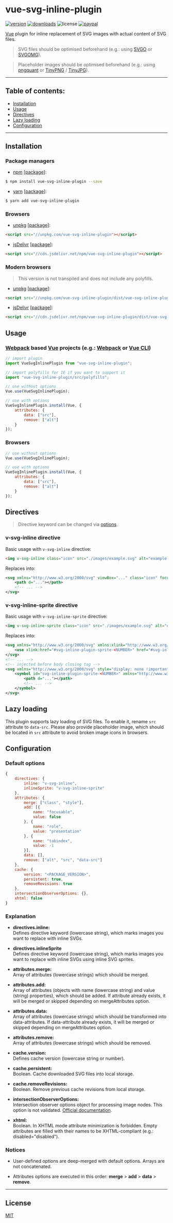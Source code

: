 # vue-svg-inline-plugin

[![version](https://img.shields.io/npm/v/vue-svg-inline-plugin.svg?style=flat)](https://www.npmjs.com/package/vue-svg-inline-plugin)
[![downloads](https://img.shields.io/npm/dt/vue-svg-inline-plugin.svg?style=flat)](https://www.npmjs.com/package/vue-svg-inline-plugin)
![license](https://img.shields.io/npm/l/vue-svg-inline-plugin.svg?style=flat)
[![paypal](https://img.shields.io/badge/donate-paypal-blue.svg?colorB=0070ba&style=flat)](https://paypal.me/oliverfindl)

[Vue][vue] plugin for inline replacement of SVG images with actual content of SVG files.

> SVG files should be optimised beforehand (e.g.: using [SVGO](https://www.npmjs.com/package/svgo) or [SVGOMG](https://jakearchibald.github.io/svgomg/)).

> Placeholder images should be optimised beforehand (e.g.: using [pngquant](https://pngquant.org/) or [TinyPNG](https://tinypng.com/) / [TinyJPG](https://tinyjpg.com/)).

---

## Table of contents:
* [Installation](#installation)
* [Usage](#usage)
* [Directives](#directives)
* [Lazy loading](#lazy-loading)
* [Configuration](#configuration)

---

## Installation

### Package managers

* [npm](https://npmjs.com/) [[package](https://www.npmjs.com/package/vue-svg-inline-plugin)]:
```bash
$ npm install vue-svg-inline-plugin --save
```

* [yarn](https://yarnpkg.com/en/) [[package](https://yarnpkg.com/en/package/vue-svg-inline-plugin)]:
```bash
$ yarn add vue-svg-inline-plugin
```

### Browsers

* [unpkg](https://unpkg.com/) [[package](https://www.unpkg.com/browse/vue-svg-inline-plugin/)]:
```html
<script src="//unpkg.com/vue-svg-inline-plugin"></script>
```

* [jsDelivr](https://jsdelivr.com/) [[package](https://www.jsdelivr.com/package/npm/vue-svg-inline-plugin)]:
```html
<script src="//cdn.jsdelivr.net/npm/vue-svg-inline-plugin"></script>
```

### Modern browsers

> This version is not transpiled and does not include any polyfills.

* [unpkg](https://unpkg.com/) [[package](https://www.unpkg.com/browse/vue-svg-inline-plugin/)]:
```html
<script src="//unpkg.com/vue-svg-inline-plugin/dist/vue-svg-inline-plugin-modern.min.js"></script>
```

* [jsDelivr](https://jsdelivr.com/) [[package](https://www.jsdelivr.com/package/npm/vue-svg-inline-plugin)]:
```html
<script src="//cdn.jsdelivr.net/npm/vue-svg-inline-plugin/dist/vue-svg-inline-plugin-modern.min.js"></script>
```

## Usage

### [Webpack][webpack] based [Vue][vue] projects (e.g.: [Webpack][webpack] or [Vue CLI][vue-cli])

```javascript
// import plugin
import VueSvgInlinePlugin from "vue-svg-inline-plugin";

// import polyfills for IE if you want to support it
import "vue-svg-inline-plugin/src/polyfills";

// use without options
Vue.use(VueSvgInlinePlugin);

// use with options
VueSvgInlinePlugin.install(Vue, {
	attributes: {
		data: ["src"],
		remove: ["alt"]
	}
});
```

### Browsers

```javascript
// use without options
Vue.use(VueSvgInlinePlugin);

// use with options
VueSvgInlinePlugin.install(Vue, {
	attributes: {
		data: ["src"],
		remove: ["alt"]
	}
});
```

## Directives

> Directive keyword can be changed via [options](#configuration).

### v-svg-inline directive

Basic usage with `v-svg-inline` directive:
```html
<img v-svg-inline class="icon" src="./images/example.svg" alt="example svg image" />
```
Replaces into:
```xml
<svg xmlns="http://www.w3.org/2000/svg" viewBox="..." class="icon" focusable="false" role="presentation" tabindex="-1">
	<path d="..."></path>
	<!-- ... -->
</svg>
```

### v-svg-inline-sprite directive

Basic usage with `v-svg-inline-sprite` directive:
```html
<img v-svg-inline-sprite class="icon" src="./images/example.svg" alt="example svg image" />
```

Replaces into:
```xml
<svg xmlns="http://www.w3.org/2000/svg" xmlns:xlink="http://www.w3.org/1999/xlink" class="icon" focusable="false" role="presentation" tabindex="-1">
	<use xlink:href="#svg-inline-plugin-sprite-<NUMBER>" href="#svg-inline-plugin-sprite-<NUMBER>"></use>
</svg>
<!-- ... -->
<!-- injected before body closing tag -->
<svg xmlns="http://www.w3.org/2000/svg" style="display: none !important;">
	<symbol id="svg-inline-plugin-sprite-<NUMBER>" xmlns="http://www.w3.org/2000/svg" viewBox="...">
		<path d="..."></path>
		<!-- ... -->
	</symbol>
</svg>
```

## Lazy loading

This plugin supports lazy loading of SVG files. To enable it, rename `src` attribute to `data-src`. Please also provide placeholder image, which should be located in `src` attribute to avoid broken image icons in browsers.

## Configuration

### Default options

```javascript
{
	directives: {
		inline: "v-svg-inline",
		inlineSprite: "v-svg-inline-sprite"
	},
	attributes: {
		merge: ["class", "style"],
		add: [{
			name: "focusable",
			value: false
		}, {
			name: "role",
			value: "presentation"
		}, {
			name: "tabindex",
			value: -1
		}],
		data: [],
		remove: ["alt", "src", "data-src"]
	},
	cache: {
		version: "<PACKAGE_VERSION>",
		persistent: true,
		removeRevisions: true
	},
	intersectionObserverOptions: {},
	xhtml: false
}
```

### Explanation

* **directives.inline:**  
Defines directive keyword (lowercase string), which marks images you want to replace with inline SVGs.

* **directives.inlineSprite**  
Defines directive keyword (lowercase string), which marks images you want to replace with inline SVGs using inline SVG sprites.

* **attributes.merge:**  
Array of attributes (lowercase strings) which should be merged.

* **attributes.add:**  
Array of attributes (objects with name (lowercase string) and value (string) properties), which should be added. If attribute already exists, it will be merged or skipped depending on mergeAttributes option.

* **attributes.data:**  
Array of attributes (lowercase strings) which should be transformed into data-attributes. If data-attribute already exists, it will be merged or skipped depending on mergeAttributes option.

* **attributes.remove:**  
Array of attributes (lowercase strings) which should be removed.

* **cache.version:**  
Defines cache version (lowercase string or number).

* **cache.persistent:**  
Boolean. Cache downloaded SVG files into local storage.

* **cache.removeRevisions:**  
Boolean. Remove previous cache revisions from local storage.

* **intersectionObserverOptions:**  
Intersection observer options object for processing image nodes. This option is not validated. [Official documentation](https://developer.mozilla.org/en-US/docs/Web/API/Intersection_Observer_API#Intersection_observer_options).

* **xhtml:**  
Boolean. In XHTML mode attribute minimization is forbidden. Empty attributes are filled with their names to be XHTML-compliant (e.g.: disabled="disabled").

### Notices

* User-defined options are deep-merged with default options. Arrays are not concatenated.

* Attributes options are executed in this order: **merge** > **add** > **data** > **remove**.

---

## License

[MIT](http://opensource.org/licenses/MIT)

[vue]: https://github.com/vuejs/vue
[vue-cli]: https://github.com/vuejs/vue-cli
[webpack]: https://github.com/webpack/webpack
